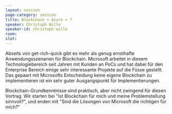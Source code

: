 ```yaml
---
layout: session
page-category: session
title: Blockchain + Azure = ?
speaker: Christoph Wille
speaker-id: christoph-wille
room: 
slot: 
---
```


Abseits von get-rich-quick gibt es mehr als genug ernsthafte Anwendungsszenarien für Blockchain. Microsoft arbeitet in diesem Technologiebereich seit Jahren mit Kunden an PoCs und hat dabei für den Enterprise Bereich einige sehr interessante Projekte auf die Füsse gestellt. Das gepaart mit Microsofts Entscheidung keine eigene Blockchain zu implementieren ist ein sehr guter Ausgangspunkt für Implementierungen.

Blockchain-Grundkenntnisse sind praktisch, aber nicht zwingend für diesen Vortrag. Wir starten bei "Ist Blockchain für mich und meine Problemstellung sinnvoll?", und enden mit "Sind die Lösungen von Microsoft die richtigen für mich?"